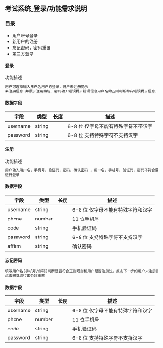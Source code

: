 ## 考试系统\_登录/功能需求说明

### 目录

-   用户账号登录
-   新用户的注册
-   忘记密码，密码重置
-   第三方登录

#### 登录

功能描述

```md
用户可选择输入用户名用户的登录，用户未注册提示
未注册信息 并展示注册按钮，密码输入错误提示错误信息用户名的正则判断都有错误提示信息，登录成功后回退上一个页面
```

#### 数据字段

| 字段     | 类型   | 长度 | 描述                                |
| -------- | ------ | ---- | ----------------------------------- |
| username | string |      | 6-8 位 仅字母不能有特殊字符不带汉字 |
| password | string |      | 6-8 位 支持特殊字符不支持汉字       |


#### 注册

功能描述

```md
用户输入用户名，手机号，验证码，密码，确认密码 ，用户名，手机号，验证码，密码不符合要求时会有提示信息，点击注册时，若用户已被注册提示用户已注册，重新填写，成功后跳转登录页
进行登录
```

#### 数据字段

| 字段     | 类型   | 长度 | 描述                              |
| -------- | ------ | ---- | --------------------------------- |
| username | string |      | 6-8 位 仅字母不能有特殊字符和汉字 |
| phone    | number |      | 11 位手机号                       |
| code     | string |      | 手机验证码                        |
| password | string |      | 6-8 位 支持特殊字符不支持汉字     |
| affirm   | string |      | 确认密码                          |

#### 忘记密码

```md
填写用户名(手机号/邮箱)判断是否符合正则规则和用户是否注册过，点击下一步如用户未注册则提示用户未注册，格式错误则提示错误信息 ，成功后进行手机号的身份认证，通过输入注册时的手机号一发送验证码的形式认证，点击下一步，设置新密码，
点击完成进行密码的重置
```

#### 数据字段

| 字段     | 类型   | 长度 | 描述                              |
| -------- | ------ | ---- | --------------------------------- |
| username | string |      | 6-8 位 仅字母不能有特殊字符和汉字 |
| phone    | number |      | 11 位手机号                       |
| code     | string |      | 手机验证码                        |
| password | string |      | 6-8 位 支持特殊字符不支持汉字     |
